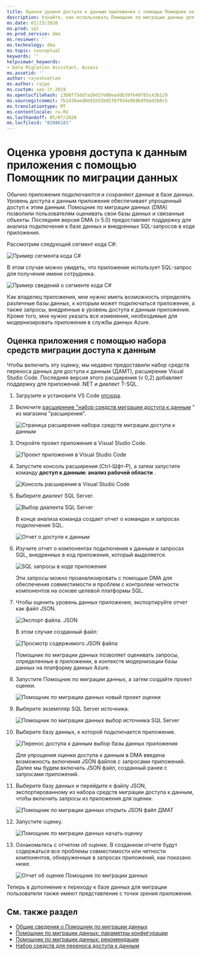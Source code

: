 ```yaml
---
title: Оценка уровня доступа к данным приложения с помощью Помощник по миграции данных
description: Узнайте, как использовать Помощник по миграции данных для оценки уровня доступа к данным приложения.
ms.date: 01/23/2020
ms.prod: sql
ms.prod_service: dma
ms.reviewer: ''
ms.technology: dma
ms.topic: conceptual
keywords: ''
helpviewer_keywords:
- Data Migration Assistant, Assess
ms.assetid: ''
author: rajeshsetlem
ms.author: rajpo
ms.custom: seo-lt-2019
ms.openlocfilehash: 13b0775dd7a20d37e80eaddb39f649f65c43b129
ms.sourcegitcommit: fb1430aedbb91b55b92f07934e9b9bdfbbd2b0c5
ms.translationtype: MT
ms.contentlocale: ru-RU
ms.lasthandoff: 05/07/2020
ms.locfileid: "82886181"
---
```

# <a name="assess-an-apps-data-access-layer-with-data-migration-assistant"></a>Оценка уровня доступа к данным приложения с помощью Помощник по миграции данных

Обычно приложения подключаются и сохраняют данные в базе данных. Уровень доступа к данным приложения обеспечивает упрощенный доступ к этим данным. Помощник по миграции данных (DMA) позволили пользователям оценивать свои базы данных и связанные объекты. Последняя версия DMA (v 5.0) предоставляет поддержку для анализа подключения к базе данных и внедренных SQL-запросов в коде приложения.

Рассмотрим следующий сегмент кода C#:

![Пример сегмента кода C#](../dma/media/dma-assess-app-data-layer/dma-sample-c-sharp-code-segment.png)

В этом случае можно увидеть, что приложение использует SQL-запрос для получения имени сотрудника.

![Пример сведений о сегменте кода C#](../dma/media/dma-assess-app-data-layer/dma-sample-c-sharp-code-detail.png)

Как владелец приложения, мне нужно иметь возможность определять различные базы данных, к которым может подключаться приложение, а также запросы, внедренные в уровень доступа к данным приложения. Кроме того, мне нужно указать все изменения, необходимые для модернизировать приложения в службы данных Azure.

## <a name="assess-an-app-with-data-access-migration-toolkit"></a>Оценка приложения с помощью набора средств миграции доступа к данным

Чтобы включить эту оценку, мы недавно предоставили набор средств переноса данных для доступа к данным (ДАМТ), расширение Visual Studio Code. Последняя версия этого расширения (v 0,2) добавляет поддержку для приложений .NET и диалект T-SQL.

1. Загрузите и установите VS Code [отсюда](https://code.visualstudio.com/download).
2. Включите [расширение "набор средств миграции доступа к данным](https://marketplace.visualstudio.com/items?itemName=ms-databasemigration.data-access-migration-toolkit) " из магазина "расширения".

   ![Страница расширения набора средств миграции доступа к данным](../dma/media/dma-assess-app-data-layer/dma-damt-extension-page.png)

3. Откройте проект приложения в Visual Studio Code.

   ![Проект приложения в Visual Studio Code](../dma/media/dma-assess-app-data-layer/dma-app-project-in-vscode.png)

4. Запустите консоль расширения (Ctrl-Шфт-P), а затем запустите команду **доступ к данным: анализ рабочей области** .

   ![Консоль расширения в Visual Studio Code](../dma/media/dma-assess-app-data-layer/dma-vscode-extension-console.png)

5. Выберите диалект SQL Server.

   ![Выбор диалекта SQL Server](../dma/media/dma-assess-app-data-layer/dma-sql-server-dialect.png)

   В конце анализа команда создает отчет о командах и запросах подключения SQL.

   ![Отчет о доступе к данным](../dma/media/dma-assess-app-data-layer/dma-data-access-report.png)

6. Изучите отчет о компонентах подключения к данным и запросах SQL, внедренных в код приложения, который выделяется.

   ![SQL запросы в коде приложения](../dma/media/dma-assess-app-data-layer/dma-sql-queries-in-app-code.png)

   Эти запросы можно проанализировать с помощью DMA для обеспечения совместимости и проблем с контролем четности компонентов на основе целевой платформы SQL.

7. Чтобы оценить уровень данных приложения, экспортируйте отчет как файл JSON.

   ![Экспорт файла. JSON](../dma/media/dma-assess-app-data-layer/dma-json-file-export.png)

   В этом случае созданный файл:

   ![Просмотр содержимого JSON файла](../dma/media/dma-assess-app-data-layer/dma-json-file-contents.png)

   Помощник по миграции данных позволяет оценивать запросы, определенные в приложении, в контексте модернизации базы данных на платформу данных Azure.

8. Запустите Помощник по миграции данных, а затем создайте проект оценки.

   ![Помощник по миграции данных новый проект оценки](../dma/media/dma-assess-app-data-layer/dma-new-assessment-project.png)

9. Выберите экземпляр SQL Server источника.

   ![Помощник по миграции данных выбор источника SQL Server](../dma/media/dma-assess-app-data-layer/dma-select-sql-source.png)

10. Выберите базу данных, к которой подключается приложение.

    ![Перенос доступа к данным выбор базы данных приложения](../dma/media/dma-assess-app-data-layer/dma-select-app-database.png)

    Для упрощения оценки доступа к данным в DMA введена возможность включения JSON файлов с запросами приложений. Далее мы будем включать JSON файл, созданный ранее с запросами приложений.

11. Выберите базу данных и перейдите к файлу JSON, экспортированному из набора средств миграции доступа к данным, чтобы включить запросы из приложения для оценки.

    ![Помощник по миграции данных открыть JSON файл ДМАТ](../dma/media/dma-assess-app-data-layer/dma-open-damt-json-file.png)

12. Запустите оценку.

    ![Помощник по миграции данных начать оценку](../dma/media/dma-assess-app-data-layer/dma-start-assessment.png)

13. Ознакомьтесь с отчетом об оценке. В созданном отчете будут содержаться все проблемы совместимости или четности компонентов, обнаруженные в запросах приложений, как показано ниже.

    ![Отчет об оценке Помощник по миграции данных](../dma/media/dma-assess-app-data-layer/dma-assessment-report.png)

Теперь в дополнение к переходу к базе данных для миграции пользователи также имеют представление с точки зрения приложения.

## <a name="see-also"></a>См. также раздел

* [Общие сведения о Помощник по миграции данных](../dma/dma-overview.md)
* [Помощник по миграции данных: параметры конфигурации](../dma/dma-configurationsettings.md)
* [Помощник по миграции данных: рекомендации](../dma/dma-bestpractices.md)
* [Набор средств для переноса доступа к данным](https://marketplace.visualstudio.com/items?itemName=ms-databasemigration.data-access-migration-toolkit)